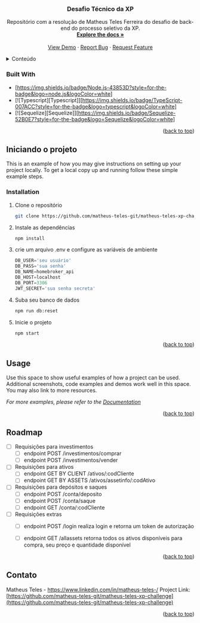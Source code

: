 
<h3 align="center">Desafio Técnico da XP</h3>

  <p align="center">
    Repositório com a resolução de Matheus Teles Ferreira do desafio de back-end do processo seletivo da XP.
    <br />
    <a href="https://github.com/matheus-teles-git/matheus-teles-xp-challenge"><strong>Explore the docs »</strong></a>
    <br />
    <br />
    <a href="https://github.com/matheus-teles-git/matheus-teles-xp-challenge">View Demo</a>
    ·
    <a href="https://github.com/matheus-teles-git/matheus-teles-xp-challenge">Report Bug</a>
    ·
    <a href="https://github.com/matheus-teles-git/matheus-teles-xp-challenge">Request Feature</a>
  </p>
</div>


<!-- TABLE OF CONTENTS -->
<details>
  <summary>Conteúdo</summary>
  <ol>
    <li>
      <a href="#about-the-project">Sobre o projeto</a>
      <ul>
        <li><a href="#built-with">Desenvolvido com:</a></li>
      </ul>
    </li>
    <li>
      <a href="#getting-started">Iniciando</a>
      <ul>
        <li><a href="#installation">Instalação</a></li>
      </ul>
    </li>
    <li><a href="#usage">Uso</a></li>
    <li><a href="#roadmap">Roadmap</a></li>
    <li><a href="#contact">Contato</a></li>
  </ol><div id="top"></div>
</details>  



### Built With

* [https://img.shields.io/badge/Node.js-43853D?style=for-the-badge&logo=node.js&logoColor=white]
* [![Typescript][Typescript]][https://img.shields.io/badge/TypeScript-007ACC?style=for-the-badge&logo=typescript&logoColor=white]
* [![Sequelize][Sequelize]][https://img.shields.io/badge/Sequelize-52B0E7?style=for-the-badge&logo=Sequelize&logoColor=white]
<p align="right">(<a href="#top">back to top</a>)</p>



<!-- Iniciand -->
## Iniciando o projeto

This is an example of how you may give instructions on setting up your project locally.
To get a local copy up and running follow these simple example steps.


### Installation


1. Clone o repositório
   ```sh
   git clone https://github.com/matheus-teles-git/matheus-teles-xp-challenge.git
   ```
2. Instale as dependências
   ```sh
   npm install
   ```
3. crie um arquivo .env e configure as variáveis de ambiente
   ```js
   DB_USER='seu usuário'
   DB_PASS='sua senha'
   DB_NAME=homebroker_api
   DB_HOST=localhost
   DB_PORT=3306
   JWT_SECRET='sua senha secreta'
   ```
4. Suba seu banco de dados
   ```sh
   npm run db:reset
   ```
5. Inicie o projeto
   ```sh
   npm start
   ```      
   

<p align="right">(<a href="#top">back to top</a>)</p>



<!-- USAGE EXAMPLES -->
## Usage

Use this space to show useful examples of how a project can be used. Additional screenshots, code examples and demos work well in this space. You may also link to more resources.

_For more examples, please refer to the [Documentation](https://example.com)_

<p align="right">(<a href="#top">back to top</a>)</p>



<!-- ROADMAP -->
## Roadmap

- [ ] Requisições para investimentos
    - [ ] endpoint POST /investimentos/comprar
    - [ ] endpoint POST /investimentos/vender
    
- [ ] Requisições para ativos
    - [ ] endpoint GET BY CLIENT /ativos/:codCliente
    - [ ] endpoint GET BY ASSETS /ativos/assetinfo/:codAtivo
    
- [ ] Requisições para depósitos e saques
    - [ ] endpoint POST /conta/deposito
    - [ ] endpoint POST /conta/saque
    - [ ] endpoint GET /conta/:codCliente
    
- [ ] Requisições extras
    - [ ] endpoint POST /login realiza login e retorna um token de autorização
    - [ ] endpoint GET /allassets retorna todos os ativos disponíveis para compra, seu preço e quantidade disponível


<p align="right">(<a href="#top">back to top</a>)</p>


<!-- CONTACT -->
## Contato

Matheus Teles - https://www.linkedin.com/in/matheus-teles-/
Project Link: [https://github.com/matheus-teles-git/matheus-teles-xp-challenge](https://github.com/matheus-teles-git/matheus-teles-xp-challenge)

<p align="right">(<a href="#top">back to top</a>)</p>



